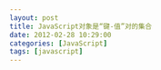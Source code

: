 ```yaml
---
layout: post
title: JavaScript对象是“键-值”对的集合
date: 2012-02-28 10:29:00
categories: [JavaScript]
tags: [javascript]
---
```

             